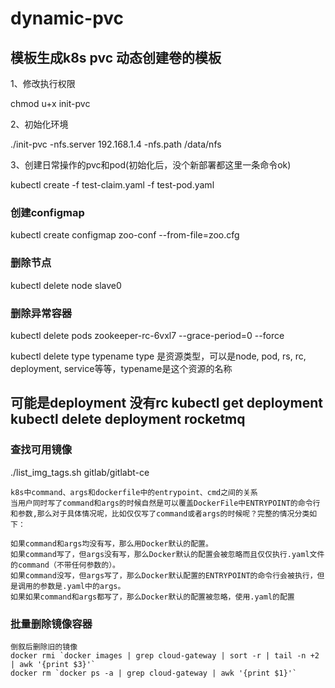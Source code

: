 # dynamic-pvc
## 模板生成k8s pvc 动态创建卷的模板

1、修改执行权限

chmod u+x init-pvc

2、初始化环境

./init-pvc -nfs.server 192.168.1.4 -nfs.path /data/nfs

3、创建日常操作的pvc和pod(初始化后，没个新部署都这里一条命令ok)

kubectl create -f test-claim.yaml -f test-pod.yaml


### 创建configmap

kubectl create configmap zoo-conf --from-file=zoo.cfg

### 删除节点
kubectl delete node slave0

### 删除异常容器
kubectl delete pods zookeeper-rc-6vxl7 --grace-period=0 --force 

kubectl delete type typename
type 是资源类型，可以是node, pod, rs, rc, deployment, service等等，typename是这个资源的名称

可能是deployment 没有rc
kubectl get deployment
kubectl delete deployment rocketmq
---

### 查找可用镜像
./list_img_tags.sh gitlab/gitlabt-ce


```
k8s中command、args和dockerfile中的entrypoint、cmd之间的关系
当用户同时写了command和args的时候自然是可以覆盖DockerFile中ENTRYPOINT的命令行和参数,那么对于具体情况呢，比如仅仅写了command或者args的时候呢？完整的情况分类如下：

如果command和args均没有写，那么用Docker默认的配置。
如果command写了，但args没有写，那么Docker默认的配置会被忽略而且仅仅执行.yaml文件的command（不带任何参数的）。
如果command没写，但args写了，那么Docker默认配置的ENTRYPOINT的命令行会被执行，但是调用的参数是.yaml中的args。
如果如果command和args都写了，那么Docker默认的配置被忽略，使用.yaml的配置
```

### 批量删除镜像容器
```
倒叙后删除旧的镜像
docker rmi `docker images | grep cloud-gateway | sort -r | tail -n +2 | awk '{print $3}'`
docker rm `docker ps -a | grep cloud-gateway | awk '{print $1}'`
```